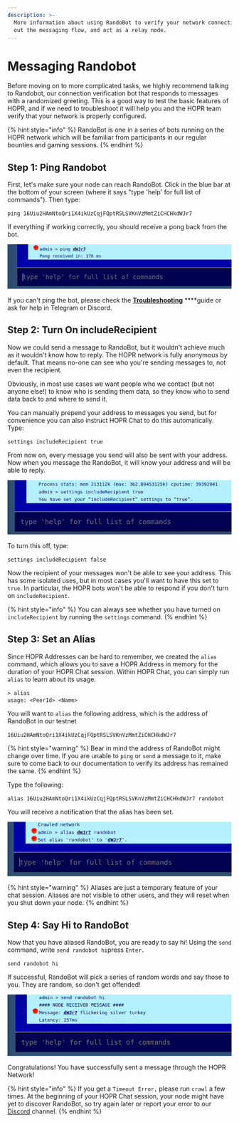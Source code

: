 ```yaml
---
description: >-
  More information about using RandoBot to verify your network connection, test
  out the messaging flow, and act as a relay node.
---
```


# Messaging Randobot

Before moving on to more complicated tasks, we highly recommend talking to Randobot, our connection verification bot that responds to messages with a randomized greeting. This is a good way to test the basic features of HOPR, and if we need to troubleshoot it will help you and the HOPR team verify that your network is properly configured.

{% hint style="info" %}
RandoBot is one in a series of bots running on the HOPR network which will be familiar from participants in our regular bounties and gaming sessions.
{% endhint %}

## Step 1: Ping Randobot

First, let's make sure your node can reach RandoBot. Click in the blue bar at the bottom of your screen \(where it says "type 'help' for full list of commands"\). Then type:

```text
ping 16Uiu2HAmNtoQri1X4ikUzCqjFQptRSLSVKnVzMmtZiCHCHkdWJr7
```

If everything if working correctly, you should receive a pong back from the bot.

![](../.gitbook/assets/avado-ping-randobot.png)

If you can't ping the bot, please check the [**Troubleshooting**](../hopr-chat-tutorial/troubleshooting.md) ****guide or ask for help in Telegram or Discord.

## Step 2: Turn On includeRecipient

Now we could send a message to RandoBot, but it wouldn't achieve much as it wouldn't know how to reply. The HOPR network is fully anonymous by default. That means no-one can see who you're sending messages to, not even the recipient.

Obviously, in most use cases we want people who we contact \(but not anyone else!\) to know who is sending them data, so they know who to send data back to and where to send it.

You can manually prepend your address to messages you send, but for convenience you can also instruct HOPR Chat to do this automatically. Type:

```text
settings includeRecipient true
```

From now on, every message you send will also be sent with your address. Now when you message the RandoBot, it will know your address and will be able to reply.

![](../.gitbook/assets/avado-includerecipient.png)

To turn this off, type:

```text
settings includeRecipient false
```

Now the recipient of your messages won't be able to see your address. This has some isolated uses, but in most cases you'll want to have this set to `true`. In particular, the HOPR bots won't be able to respond if you don't turn on `includeRecipient`.

{% hint style="info" %}
You can always see whether you have turned on `includeRecipient` by running the `settings` command.
{% endhint %}

## Step 3: Set an Alias

Since HOPR Addresses can be hard to remember, we created the `alias` command, which allows you to save a HOPR Address in memory for the duration of your HOPR Chat session. Within HOPR Chat, you can simply run `alias` to learn about its usage.

```text
> alias
usage: <PeerId> <Name>
```

You will want to `alias` the following address, which is the address of RandoBot in our testnet

```text
16Uiu2HAmNtoQri1X4ikUzCqjFQptRSLSVKnVzMmtZiCHCHkdWJr7
```

{% hint style="warning" %}
Bear in mind the address of RandoBot might change over time. If you are unable to `ping` or `send` a message to it, make sure to come back to our documentation to verify its address has remained the same.
{% endhint %}

Type the following:

```text
alias 16Uiu2HAmNtoQri1X4ikUzCqjFQptRSLSVKnVzMmtZiCHCHkdWJr7 randobot
```

You will receive a notification that the alias has been set.

![Setting an alias for RandoBot](../.gitbook/assets/avado-alias-randobot.png)

{% hint style="warning" %}
Aliases are just a temporary feature of your chat session. Aliases are not visible to other users, and they will reset when you shut down your node.
{% endhint %}

## Step 4: Say Hi to RandoBot

Now that you have aliased RandoBot, you are ready to say hi! Using the `send` command, write `send randobot hi`press `Enter.`

```text
send randobot hi
```

If successful, RandoBot will pick a series of random words and say those to you. They are random, so don't get offended!

![A message from RandoBot](../.gitbook/assets/avado-message-randobot.png)

Congratulations! You have successfully sent a message through the HOPR Network!

{% hint style="info" %}
If you get a `Timeout Error,` please run `crawl` a few times. At the beginning of your HOPR Chat session, your node might have yet to discover RandoBot, so try again later or report your error to our [Discord](https://discord.gg/5FWSfq7) channel.
{% endhint %}

